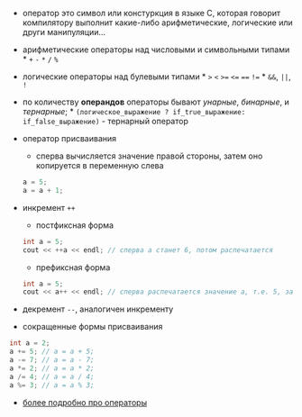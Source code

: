 * оператор это символ или констуркция в языке С, которая говорит компилятору выполнит какие-либо арифметические, логические или други манипуляции...
* арифметические операторы над числовыми и символьными типами
      * `+` `-`  `*` `/` `%`
* логические операторы над булевыми типами
      * `>` `<` `>=` `<=` `==` `!=`
      * `&&`, `||`, `!`

* по количеству **операндов** операторы бывают *унарные*, *бинарные*, и *тернарные*;
      * `(логическое_выражение ? if_true_выражение: if_false_выражение)` - тернарный оператор
* оператор присваивания
  * сперва вычисляется значение правой стороны, затем оно копируется в переменную слева
  ```cpp
  a = 5;
  a = a + 1;
  ```
* инкремент `++`
  * постфиксная форма
  ```cpp
  int a = 5;
  cout << ++a << endl; // сперва a станет 6, потом распечатается
  ```
  * префиксная форма

  ```cpp
  int a = 5;
  cout << a++ << endl; // сперва распечатается значение a, т.е. 5, затем a станет 6
  ```
* декремент `--`, аналогичен инкременту
* сокращенные формы присваивания
```cpp
int a = 2;
a += 5; // a = a + 5;
a -= 7; // a = a - 7;
a *= 2; // a = a * 2;
a /= 4; // a = a / 4;
a %= 3; // a = a % 3;
```
   * [более подробно про операторы](https://ru.wikipedia.org/wiki/Операторы_в_C_и_C%2B%2B)
